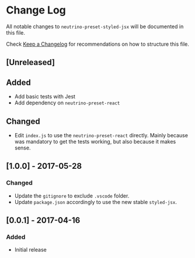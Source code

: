 # Change Log
All notable changes to `neutrino-preset-styled-jsx` will be documented in this
file.

Check [Keep a Changelog](http://keepachangelog.com/) for recommendations on how
to structure this file.

## [Unreleased]
## Added
- Add basic tests with Jest
- Add dependency on `neutrino-preset-react`

## Changed
- Edit `index.js` to use the `neutrino-preset-react` directly. Mainly because
  was mandatory to get the tests working, but also because it makes sense.

## [1.0.0] - 2017-05-28
### Changed
- Update the `gitignore` to exclude `.vscode` folder.
- Update `package.json` accordingly to use the new stable `styled-jsx`.

## [0.0.1] - 2017-04-16
### Added
- Initial release
